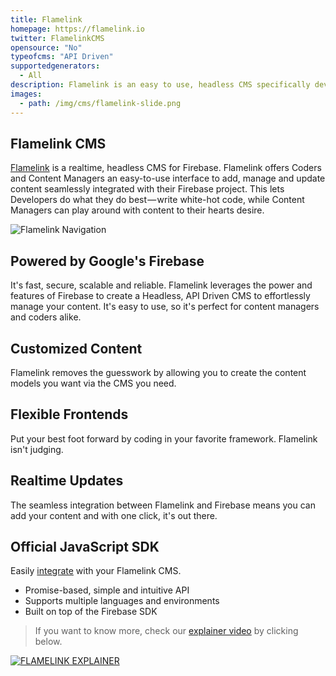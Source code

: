 ```yaml
---
title: Flamelink
homepage: https://flamelink.io
twitter: FlamelinkCMS
opensource: "No"
typeofcms: "API Driven"
supportedgenerators:
  - All
description: Flamelink is an easy to use, headless CMS specifically developed to add & manage content in Firebase
images:
  - path: /img/cms/flamelink-slide.png
---
```


## Flamelink CMS

[Flamelink](https://flamelink.io) is a realtime, headless CMS for Firebase. Flamelink offers Coders and Content Managers an easy-to-use interface to add, manage and update content seamlessly integrated with their Firebase project. This lets Developers do what they do best — write white-hot code, while Content Managers can play around with content to their hearts desire.

<img src="/img/cms/flamelink-navigation.png" title="Flamelink Navigation">

## Powered by Google's Firebase

It's fast, secure, scalable and reliable. Flamelink leverages the power and features of Firebase to create a Headless, API Driven CMS to effortlessly manage your content. It's easy to use, so it's perfect for content managers and coders alike.

## Customized Content

Flamelink removes the guesswork by allowing you to create the content models you want via the CMS you need.

## Flexible Frontends

Put your best foot forward by coding in your favorite framework. Flamelink isn't judging.

## Realtime Updates

The seamless integration between Flamelink and Firebase means you can add your content and with one click, it's out there.

## Official JavaScript SDK

Easily [integrate](https://flamelink.github.io/flamelink) with your Flamelink CMS.

- Promise-based, simple and intuitive API
- Supports multiple languages and environments
- Built on top of the Firebase SDK

> If you want to know more, check our [explainer video](https://youtu.be/8Cw5ktNADBQ) by clicking below.

[![FLAMELINK EXPLAINER](/img/cms/flamelink-explainer.jpg)](https://youtu.be/8Cw5ktNADBQ)
